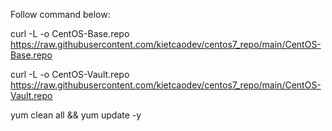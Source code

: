 Follow command below:

curl -L -o CentOS-Base.repo https://raw.githubusercontent.com/kietcaodev/centos7_repo/main/CentOS-Base.repo

curl -L -o CentOS-Vault.repo https://raw.githubusercontent.com/kietcaodev/centos7_repo/main/CentOS-Vault.repo

yum clean all && yum update -y
